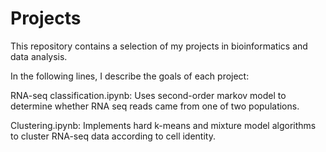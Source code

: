 # Projects

This repository contains a selection of my projects in bioinformatics and data analysis.

In the following lines, I describe the goals of each project:

  RNA-seq classification.ipynb:
      Uses second-order markov model to determine whether RNA seq reads came from one of two populations.

  Clustering.ipynb:
      Implements hard k-means and mixture model algorithms to cluster RNA-seq data according to cell identity. 
      
  
